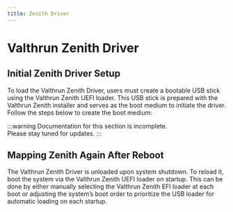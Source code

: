 ```yaml
---
title: Zenith Driver
---
```


# Valthrun Zenith Driver
## Initial Zenith Driver Setup
To load the Valthrun Zenith Driver, users must create a bootable USB stick using the Valthrun Zenith UEFI loader. This USB stick is prepared with the Valthrun Zenith installer and serves as the boot medium to initiate the driver. Follow the steps below to create the boot medium:

:::warning
Documentation for this section is incomplete.  
Please stay tuned for updates.
:::

## Mapping Zenith Again After Reboot
The Valthrun Zenith Driver is unloaded upon system shutdown. To reload it, boot the system via the Valthrun Zenith UEFI loader on startup. This can be done by either manually selecting the Valthrun Zenith EFI loader at each boot or adjusting the system’s boot order to prioritize the USB loader for automatic loading on each startup.